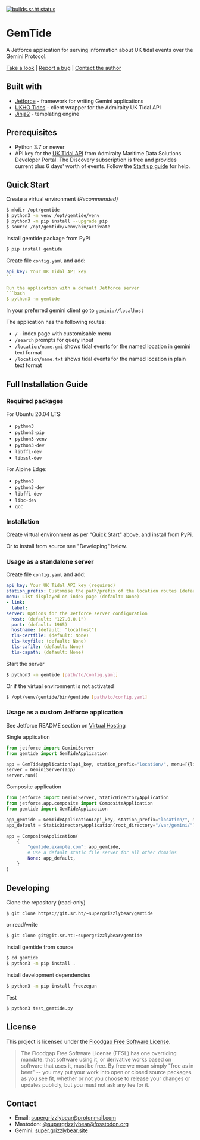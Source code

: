 [![builds.sr.ht status](https://builds.sr.ht/~supergrizzlybear/gemtide.svg)](https://builds.sr.ht/~supergrizzlybear/gemtide?)

# GemTide

A Jetforce application for serving information about UK tidal events over the Gemini Protocol.

[Take a look](gemini://tides.grizzlybear.site) |
[Report a bug](https://todo.sr.ht/~supergrizzlybear/gmi-sourcehut-lists) | [Contact the author](#contact)

## Built with

* [Jetforce](https://github.com/michael-lazar/jetforce) - framework for writing Gemini applications
* [UKHO Tides](https://github.com/ianByrne/PyPI-ukhotides) - client wrapper for the Admiralty UK Tidal API
* [Jinja2](https://github.com/pallets/jinja/) - templating engine

## Prerequisites

* Python 3.7 or newer
* API key for the [UK Tidal API](https://admiraltyapi.portal.azure-api.net/docs/services) from Admiralty Maritime Data Solutions Developer Portal. The Discovery subscription is free and provides current plus 6 days' worth of events. Follow the [Start up guide](https://admiraltyapi.portal.azure-api.net/docs/startup) for help.

## Quick Start

Create a virtual environment *(Recommended)*
```bash
$ mkdir /opt/gemtide
$ python3 -m venv /opt/gemtide/venv
$ python3 -m pip install --upgrade pip
$ source /opt/gemtide/venv/bin/activate
```

Install gemtide package from PyPi
```bash
$ pip install gemtide
```

Create file `config.yaml` and add:
```yaml
api_key: Your UK Tidal API key
``

Run the application with a default Jetforce server
```bash
$ python3 -m gemtide
```

In your preferred gemini client go to `gemini://localhost`

The application has the following routes:
* `/` - index page with customisable menu
* `/search` prompts for query input
* `/location/name.gmi` shows tidal events for the named location in gemini text format
* `/location/name.txt` shows tidal events for the named location in plain text format

## Full Installation Guide

### Required packages

For Ubuntu 20.04 LTS:

- `python3`
- `python3-pip`
- `python3-venv`
- `python3-dev`
- `libffi-dev`
- `libssl-dev`

For Alpine Edge:

- `python3`
- `python3-dev`
- `libffi-dev`
- `libc-dev`
- `gcc`


### Installation

Create virtual environment as per "Quick Start" above, and install from PyPi.

Or to install from source see "Developing" below.

### Usage as a standalone server

Create file `config.yaml` and add:
```yaml
api_key: Your UK Tidal API key (required)
station_prefix: Customise the path/prefix of the location routes (default: "location/")
menu: List displayed on index page (default: None)
- link:
  label:
server: Options for the Jetforce server configuration
  host: (default: "127.0.0.1")
  port: (default: 1965)
  hostname: (default: "localhost")
  tls-certfile: (default: None)
  tls-keyfile: (default: None)
  tls-cafile: (default: None)
  tls-capath: (default: None)
```

Start the server
```bash
$ python3 -m gemtide [path/to/config.yaml]
```

Or if the virtual environment is not activated
```bash
$ /opt/venv/gemtide/bin/gemtide [path/to/config.yaml]
```

### Usage as a custom Jetforce application

See Jetforce README section on [Virtual Hosting](https://github.com/michael-lazar/jetforce/blob/master/README.md#virtual-hosting) 

Single application
```python
from jetforce import GeminiServer
from gemtide import GemTideApplication

app = GemTideApplication(api_key, station_prefix="location/", menu=[{link: label}])
server = GeminiServer(app)
server.run()
```

Composite application
```python
from jetforce import GeminiServer, StaticDirectoryApplication
from jetforce.app.composite import CompositeApplication
from gemtide import GemTideApplication

app_gemtide = GemTideApplication(api_key, station_prefix="location/", menu=[{link: label}])
app_default = StaticDirectoryApplication(root_directory="/var/gemini/")

app = CompositeApplication(
    {
        "gemtide.example.com": app_gemtide,
        # Use a default static file server for all other domains
        None: app_default,
    }
)
```

## Developing

Clone the repository (read-only)
```bash
$ git clone https://git.sr.ht/~supergrizzlybear/gemtide
```
or read/write
```bash
$ git clone git@git.sr.ht:~supergrizzlybear/gemtide
```

Install gemtide from source
```bash
$ cd gemtide
$ python3 -m pip install .
```

Install development dependencies
```bash
$ python3 -m pip install freezegun
```

Test
```bash
$ python3 test_gemtide.py
```

## License

This project is licensed under the [Floodgap Free Software License](https://www.floodgap.com/software/ffsl/license.html).

> The Floodgap Free Software License (FFSL) has one overriding mandate: that software
> using it, or derivative works based on software that uses it, must be free. By free
> we mean simply "free as in beer" -- you may put your work into open or closed source
> packages as you see fit, whether or not you choose to release your changes or updates
> publicly, but you must not ask any fee for it.

## Contact

* Email: supergrizzlybear@protonmail.com
* Mastodon: [@supergrizzlybear@fosstodon.org](https://fosstodon.org/@supergrizzlybear)
* Gemini: [super.grizzlybear.site](gemini://super.grizzlybear.site)
